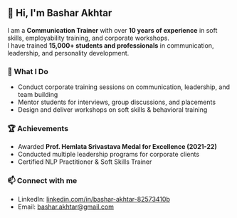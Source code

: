 ## 👋 Hi, I'm Bashar Akhtar  

I am a **Communication Trainer** with over **10 years of experience** in soft skills, employability training, and corporate workshops.  
I have trained **15,000+ students and professionals** in communication, leadership, and personality development.  

### 🌟 What I Do  
- Conduct corporate training sessions on communication, leadership, and team building  
- Mentor students for interviews, group discussions, and placements  
- Design and deliver workshops on soft skills & behavioral training  

### 🏆 Achievements  
- Awarded **Prof. Hemlata Srivastava Medal for Excellence (2021-22)**  
- Conducted multiple leadership programs for corporate clients  
- Certified NLP Practitioner & Soft Skills Trainer  

### 📫 Connect with me  
- LinkedIn: [linkedin.com/in/bashar-akhtar-82573410b](https://www.linkedin.com/in/bashar-akhtar-82573410b)  
- Email: bashar.akhtar@gmail.com  

